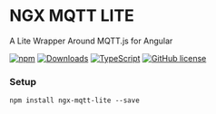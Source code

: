 # NGX MQTT LITE

A Lite Wrapper Around MQTT.js for Angular

[![npm](https://img.shields.io/npm/v/ngx-mqtt-lite.svg?style=flat-square)](https://www.npmjs.com/package/ngx-mqtt-lite)
[![Downloads](https://img.shields.io/npm/dm/ngx-mqtt-lite.svg?style=flat-square)](https://www.npmjs.com/package/ngx-mqtt-lite)
[![TypeScript](https://img.shields.io/badge/%3C%2F%3E-TypeScript-blue.svg?style=flat-square)](https://www.typescriptlang.org/)
[![GitHub license](https://img.shields.io/badge/license-MIT-blue.svg?style=flat-square)](https://github.com/kainonly/ngx-message-queue/blob/master/LICENSE)

### Setup

```shell
npm install ngx-mqtt-lite --save
```
